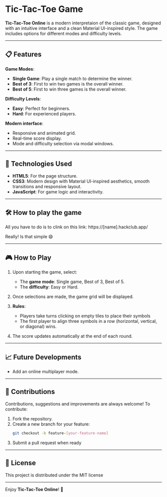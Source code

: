 # Tic-Tac-Toe Game

**Tic-Tac-Toe Online** is a modern interpretaion of the classic game, designed with an intuitive interface and a clean Material UI-inspired style. The game includes options for different modes and difficulty levels.

---

## 📋 Features

**Game Modes**:
 - **Single Game**: Play a single match to determine the winner.
 - **Best of 3**: First to win two games is the overall winner.
 - **Best of 5**: First to win three games is the overall winner.

**Difficulty Levels**:
 - **Easy**: Perfect for beginners.
 - **Hard**: For experienced players.

**Modern interface**:
 - Responsive and animated grid.
 - Real-time score display.
 - Mode and difficulty selection via modal windows.

 ---

 ## 🚀 Technologies Used

 - **HTML5**: For the page structure.
 - **CSS3**: Modern design with Material UI-inspired aesthetics, smooth transitions and responsive layout.
 - **JavaScript**: For game logic and interactivity.

 ---

## 🛠️ How to play the game

All you have to do is to clink on this link: https://[name].hackclub.app/

Really! Is that simple 😄

---

## 🎮 How to Play

1. Upon starting the game, select:
   - The **game mode**: Single game, Best of 3, Best of 5.
   - The **difficulty**: Easy or Hard.

2. Once selections are made, the game grid will be displayed.

3. **Rules**:
   - Players take turns clicking on empty tiles to place their symbols
   - The first player to align three symbols in a row (horizontal, vertical, or diagonal) wins.

4. The score updates automatically at the end of each round.

---

## 📈 Future Developments

- Add an online multiplayer mode.

---

## 🤝 Contributions

Contributions, suggestions and improvements are always welcome! To contribute:
1. Fork the repository.
2. Create a new branch for your feature:
   ```bash
   git checkout -b feature-[your-feature-name]
   ```
3. Submit a pull request when ready

---

## 📜 License

This project is distributed under the MIT license

---

Enjoy **Tic-Tac-Toe Online**! 🎉